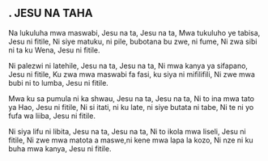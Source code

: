 ## .  JESU NA TAHA

Na lukuluha mwa maswabi, Jesu na ta, Jesu na ta,
Mwa tukuluho ye tabisa, Jesu ni fitile,
Ni siye matuku, ni pile, bubotana bu zwe, ni fume,
Ni zwa sibi ni ta ku Wena, Jesu ni fitile.


Ni palezwi ni latehile, Jesu na ta, Jesu na ta,
Ni mwa kanya ya sifapano, Jesu ni fitile,
Ku zwa mwa maswabi fa fasi, ku siya ni mifilifili,
Ni zwe mwa bubi ni to lumba, Jesu ni fitile.


Mwa ku sa pumula ni ka shwau, Jesu na ta, Jesu na ta,
Ni to ina mwa tato ya Hao, Jesu ni fitile,
Ni si itati, ni ku late, ni siye butata ni tabe,
Ni te ni yo fufa wa liiba, Jesu ni fitile.


Ni siya lifu ni libita, Jesu na ta, Jesu na ta,
Ni to ikola mwa liseli, Jesu ni fitile,
Ni zwe mwa matota a maswe,ni kene mwa lapa la kozo,
Ni nze ni ku buha mwa kanya, Jesu ni fitile.


